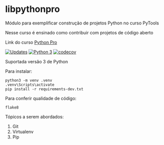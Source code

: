 # libpythonpro
Módulo para exemplificar construção de projetos Python no curso PyTools

Nesse curso é ensinado como contribuir com projetos de código aberto

Link do curso [Python Pro](https://pythonpro.com.br/)

[![Updates](https://pyup.io/repos/github/danielrribeiro/libpythonpro/shield.svg)](https://pyup.io/repos/github/danielrribeiro/libpythonpro/)
[![Python 3](https://pyup.io/repos/github/danielrribeiro/libpythonpro/python-3-shield.svg)](https://pyup.io/repos/github/danielrribeiro/libpythonpro/)
[![codecov](https://codecov.io/gh/danielrribeiro/libpythonpro/branch/main/graph/badge.svg?token=CZQRJ86A80)](https://codecov.io/gh/danielrribeiro/libpythonpro)

Suportada versão 3 de Python

Para instalar:

```console
python3 -m venv .venv
.venv\Scripts\activate
pip install -r requirements-dev.txt
```

Para conferir qualidade de código:
```console
flake8
```

Tópicos a serem abordados:
 1. Git
 2. Virtualenv
 3. Pip